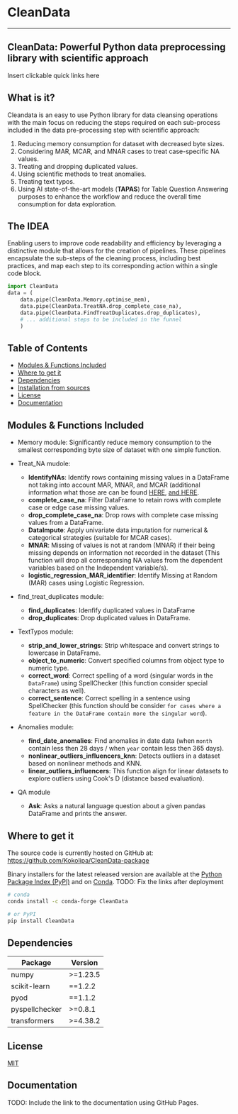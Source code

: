# CleanData
-----------------

##  CleanData: Powerful Python data preprocessing library with scientific approach
Insert clickable quick links here 


## What is it?

Cleandata is an easy to use Python library for data cleansing operations with the main focus on reducing the steps required on each sub-process included in the data pre-processing step with scientific approach:
1. Reducing memory consumption for dataset with decreased byte sizes.
2. Considering MAR, MCAR, and MNAR cases to treat case-specific NA values.
3. Treating and dropping duplicated values.
4. Using scientific methods to treat anomalies.
5. Treating text typos.
6. Using AI state-of-the-art models (**TAPAS**) for Table Question Answering purposes to enhance the workflow and reduce the overall time consumption for data exploration.


## The IDEA
Enabling users to improve code readability and efficiency by leveraging a distinctive module that allows for the creation of pipelines. These pipelines encapsulate the sub-steps of the cleaning process, including best practices, and map each step to its corresponding action within a single code block. 
``` python
import CleanData
data = (
    data.pipe(CleanData.Memory.optimise_mem),
    data.pipe(CleanData.TreatNA.drop_complete_case_na),
    data.pipe(CleanData.FindTreatDuplicates.drop_duplicates),
    # ... additional steps to be included in the funnel 
    )
```


## Table of Contents

- [Modules & Functions Included](#Modules-&-Functions-Included)
- [Where to get it](#where-to-get-it)
- [Dependencies](#dependencies)
- [Installation from sources](#installation-from-sources)
- [License](#license)
- [Documentation](#documentation)


## Modules & Functions Included
- Memory module: Significantly reduce memory consumption to the smallest corresponding byte size of dataset with one simple function. 
- Treat_NA mudole:
    - **IdentifyNAs**:  Identify rows containing missing values in a DataFrame not taking into account MAR, MNAR, and MCAR (additional information what those are can be found [HERE](https://www.kaggle.com/code/prashant111/a-reference-guide-to-feature-engineering-methods), [and HERE](https://www.bookdown.org/rwnahhas/RMPH/mi-mechanisms.html). 
    - **complete_case_na**: Filter DataFrame to retain rows with complete case or edge case missing values.
    - **drop_complete_case_na**:  Drop rows with complete case missing values from a DataFrame.
    - **DataImpute**: Apply univariate data imputation for numerical & categorical strategies (suitable for MCAR cases).
    - **MNAR**: Missing of values is not at random (MNAR) if their being missing depends on information not recorded in the dataset (This function will drop all corresponsing NA values from the dependent variables based on the Independent variable/s). 
    - **logistic_regression_MAR_identifier**: Identify Missing at Random (MAR) cases using Logistic Regression.

- find_treat_duplicates module:
    - **find_duplicates**: Idenfify duplicated values in DataFrame
    - **drop_duplicates**: Drop duplicated values in DataFrame. 

- TextTypos module:
    - **strip_and_lower_strings**: Strip whitespace and convert strings to lowercase in DataFrame.
    - **object_to_numeric**: Convert specified columns from object type to numeric type.
    - **correct_word**: Correct spelling of a word (singular words in the `DataFrame`) using SpellChecker (this function consider special characters as well).
    - **correct_sentence**: Correct spelling in a sentence using SpellChecker (this function should be consider `for cases where a feature in the DataFrame contain more the singular word`).

- Anomalies module:
    - **find_date_anomalies**: Find anomalies in date data (when `month` contain less then 28 days / when `year` contain less then 365 days).
    - **nonlinear_outliers_influencers_knn**: Detects outliers in a dataset based on nonlinear methods and KNN.
    - **linear_outliers_influencers**: This function align for linear datasets to explore outliers using Cook's D (distance based evaluation).

- QA module 
    - **Ask**: Asks a natural language question about a given pandas DataFrame and prints the answer.



## Where to get it
The source code is currently hosted on GitHub at:
https://github.com/Kokolipa/CleanData-package

Binary installers for the latest released version are available at the [Python
Package Index (PyPI)](https://pypi.org/project/pandas) and on [Conda](https://docs.conda.io/en/latest/).
TODO: Fix the links after deployment

```sh
# conda
conda install -c conda-forge CleanData
```

```sh
# or PyPI
pip install CleanData
```


## Dependencies

| Package           | Version   |
|-------------------|-----------|
| numpy             | >=1.23.5  |
| scikit-learn      | ==1.2.2   |
| pyod              | ==1.1.2   |
| pyspellchecker    | >=0.8.1   |
| transformers      | >=4.38.2  |


## License
[MIT](https://github.com/Kokolipa/CleanData-package/blob/CleanData_main/LICENSE)

## Documentation
TODO: Include the link to the documentation using GitHub Pages.
<!-- The official documentation is hosted on [GitHub Pages](). -->




